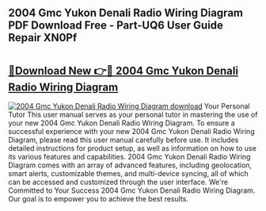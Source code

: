 ## 2004 Gmc Yukon Denali Radio Wiring Diagram PDF Download Free - Part-UQ6 User Guide Repair XN0Pf

# <h2><a href="http://dflzakc.blite.top/?on=2004+Gmc+Yukon+Denali+Radio+Wiring+Diagram">🔗Download New 👉🔴 2004 Gmc Yukon Denali Radio Wiring Diagram</a></h2>

[![2004 Gmc Yukon Denali Radio Wiring Diagram download](https://i.imgur.com/lujVjoI.png)](http://dflzakc.blite.top/?on=2004+Gmc+Yukon+Denali+Radio+Wiring+Diagram)
Your Personal Tutor This user manual serves as your personal tutor in mastering the use of your new 2004 Gmc Yukon Denali Radio Wiring Diagram. To ensure a successful experience with your new 2004 Gmc Yukon Denali Radio Wiring Diagram, please read this user manual carefully before use. It includes detailed instructions for product setup, as well as information on how to use its various features and capabilities. 2004 Gmc Yukon Denali Radio Wiring Diagram comes with an array of advanced features, including geolocation, smart alerts, customizable themes, and multi-device syncing, all of which can be accessed and customized through the user interface. We're Committed to Your Success 2004 Gmc Yukon Denali Radio Wiring Diagram. Our goal is to empower you to achieve the best results.
